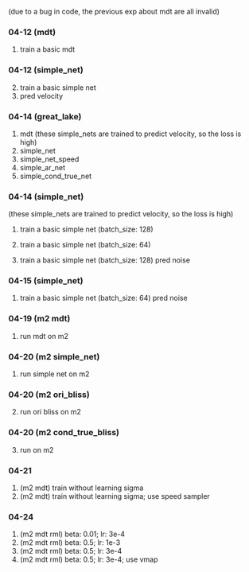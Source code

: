 
(due to a bug in code, the previous exp about mdt are all invalid)

### 04-12 (mdt)

1. train a basic mdt

### 04-12 (simple_net)

2. train a basic simple net
3. pred velocity


### 04-14 (great_lake)

1. mdt
(these simple_nets are trained to predict velocity, so the loss is high)
2. simple_net
3. simple_net_speed
4. simple_ar_net
5. simple_cond_true_net

### 04-14 (simple_net)

(these simple_nets are trained to predict velocity, so the loss is high)
1. train a basic simple net (batch_size: 128)
2. train a basic simple net (batch_size: 64)

3. train a basic simple net (batch_size: 128) pred noise


### 04-15 (simple_net)

1. train a basic simple net (batch_size: 64) pred noise

### 04-19 (m2 mdt)

1. run mdt on m2

### 04-20 (m2 simple_net)

1. run simple net on m2

### 04-20 (m2 ori_bliss)

2. run ori bliss on m2

### 04-20 (m2 cond_true_bliss)

3. run on m2

### 04-21

1. (m2 mdt) train without learning sigma
2. (m2 mdt) train without learning sigma; use speed sampler

### 04-24

1. (m2 mdt rml) beta: 0.01; lr: 3e-4
2. (m2 mdt rml) beta: 0.5; lr: 1e-3
3. (m2 mdt rml) beta: 0.5; lr: 3e-4
4. (m2 mdt rml) beta: 0.5; lr: 3e-4; use vmap

